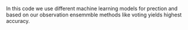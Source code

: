 In this code we use different machine learning models for prection and based on our observation ensemmble methods like voting yields highest accuracy.
